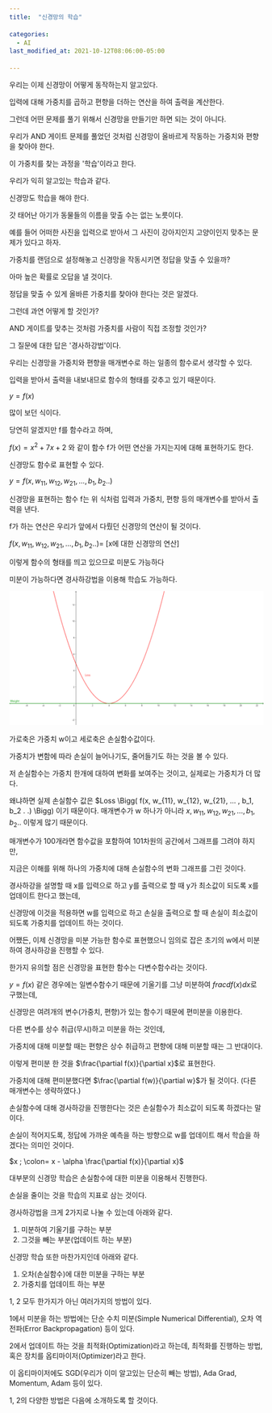 ```yaml
---
title:  "신경망의 학습"

categories:
  - AI
last_modified_at: 2021-10-12T08:06:00-05:00

---
```




우리는 이제 신경망이 어떻게 동작하는지 알고있다.

입력에 대해 가중치를 곱하고 편향을 더하는 연산을 하여 출력을 계산한다.

그런데 어떤 문제를 풀기 위해서 신경망을 만들기만 하면 되는 것이 아니다.

우리가 AND 게이트 문제를 풀었던 것처럼 신경망이 올바르게 작동하는 가중치와 편향을 찾아야 한다.

이 가중치를 찾는 과정을 '학습'이라고 한다.

우리가 익히 알고있는 학습과 같다.

신경망도 학습을 해야 한다.

갓 태어난 아기가 동물들의 이름을 맞출 수는 없는 노릇이다.

예를 들어 어떠한 사진을 입력으로 받아서 그 사진이 강아지인지 고양이인지 맞추는 문제가 있다고 하자.

가중치를 랜덤으로 설정해놓고 신경망을 작동시키면 정답을 맞출 수 있을까?

아마 높은 확률로 오답을 낼 것이다.

정답을 맞출 수 있게 올바른 가중치를 찾아야 한다는 것은 알겠다.

그런데 과연 어떻게 할 것인가?

AND 게이트를 맞추는 것처럼 가중치를 사람이 직접 조정할 것인가?

그 질문에 대한 답은 '경사하강법'이다.

우리는 신경망을 가중치와 편향을 매개변수로 하는 일종의 함수로서 생각할 수 있다.

입력을 받아서 출력을 내보내므로 함수의 형태를 갖추고 있기 때문이다.

$y = f(x)$

많이 보던 식이다.

당연히 알겠지만 f를 함수라고 하며,

$f(x) = x^2 + 7x + 2$ 와 같이 함수 f가 어떤 연산을 가지는지에 대해 표현하기도 한다.

신경망도 함수로 표현할 수 있다.

$y = f(x, w_{11}, w_{12}, w_{21}, ... , b_1, b_2 .
.)$

신경망을 표현하는 함수 f는 위 식처럼 입력과 가중치, 편향 등의 매개변수를 받아서 출력을 낸다.

f가 하는 연산은 우리가 앞에서 다뤘던 신경망의 연산이 될 것이다.

$f(x, w_{11}, w_{12}, w_{21}, ... , b_1, b_2 .
.) =$ [x에 대한 신경망의 연산]

이렇게 함수의 형태를 띄고 있으므로 미분도 가능하다

미분이 가능하다면 경사하강법을 이용해 학습도 가능하다.

![](/assets/image/loss_weight.png)

가로축은 가중치 w이고 세로축은 손실함수값이다.

가중치가 변함에 따라 손실이 늘어나기도, 줄어들기도 하는 것을 볼 수 있다.

저 손실함수는 가중치 한개에 대하여 변화를 보여주는 것이고, 실제로는 가중치가 더 많다.

왜냐하면 실제 손실함수 값은 $Loss \Bigg( f(x, w_{11}, w_{12}, w_{21}, ... , b_1, b_2 .
.) \Bigg) 이기 때문이다. 매개변수가 w 하나가 아니라 $x, w_{11}, w_{12}, w_{21}, ... , b_1, b_2 .
.$ 이렇게 많기 때문이다.

매개변수가 100개라면 함수값을 포함하여 101차원의 공간에서 그래프를 그려야 하지만, 

지금은 이해를 위해 하나의 가중치에 대해 손실함수의 변화 그래프를 그린 것이다.

경사하강을 설명할 때 x를 입력으로 하고 y를 출력으로 할 때 y가 최소값이 되도록 x를 업데이트 한다고 했는데,

신경망에 이것을 적용하면 w를 입력으로 하고 손실을 출력으로 할 때 손실이 최소값이 되도록 가중치를 업데이트 하는 것이다.

어쨌든, 이제 신경망을 미분 가능한 함수로 표현했으니 임의로 잡은 초기의 w에서 미분하여 경사하강을 진행할 수 있다.

한가지 유의할 점은 신경망을 표현한 함수는 다변수함수라는 것이다.

$y = f(x)$ 같은 경우에는 일변수함수기 때문에 기울기를 그냥 미분하여 $frac{df(x)}{dx}$로 구했는데,

신경망은 여려개의 변수(가중치, 편향)가 있는 함수기 때문에 편미분을 이용한다.

다른 변수를 상수 취급(무시)하고 미분을 하는 것인데,

가중치에 대해 미분할 때는 편향은 상수 취급하고 편향에 대해 미분할 때는 그 반대이다.

이렇게 편미분 한 것을 $\frac{\partial f(x)}{\partial x}$로 표현한다. 

가중치에 대해 편미분했다면 $\frac{\partial f(w)}{\partial w}$가 될 것이다. (다른 매개변수는 생략하였다.)

손실함수에 대해 경사하강을 진행한다는 것은 손실함수가 최소값이 되도록 하겠다는 말이다.

손실이 적어지도록, 정답에 가까운 예측을 하는 방향으로 w를 업데이트 해서 학습을 하겠다는 의미인 것이다.

$x ; \colon= x - \alpha \frac{\partial f(x)}{\partial x}$

대부분의 신경망 학습은 손실함수에 대한 미분을 이용해서 진행한다.

손실을 줄이는 것을 학습의 지표로 삼는 것이다.

경사하강법을 크게 2가지로 나눌 수 있는데 아래와 같다.

1. 미분하여 기울기를 구하는 부분
2. 그것을 빼는 부분(업데이트 하는 부분)

신경망 학습 또한 마찬가지인데 아래와 같다.

1. 오차(손실함수)에 대한 미분을 구하는 부분
2. 가중치를 업데이트 하는 부분

1, 2 모두 한가지가 아닌 여러가지의 방법이 있다.

1에서 미분을 하는 방법에는 단순 수치 미분(Simple Numerical Differential), 오차 역전파(Error Backpropagation) 등이 있다.

2에서 업데이트 하는 것을 최적화(Optimization)라고 하는데, 최적화를 진행하는 방법, 혹은 장치를 옵티마이저(Optimizer)라고 한다.

이 옵티마이저에도 SGD(우리가 이미 알고있는 단순히 빼는 방법), Ada Grad, Momentum, Adam 등이 있다.

1, 2의 다양한 방법은 다음에 소개하도록 할 것이다. 









